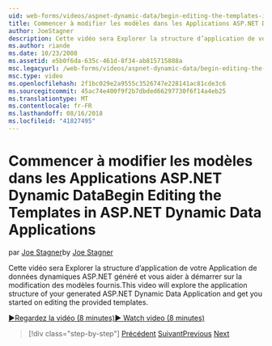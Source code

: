 ```yaml
---
uid: web-forms/videos/aspnet-dynamic-data/begin-editing-the-templates-in-aspnet-dynamic-data-applications
title: Commencer à modifier les modèles dans les Applications ASP.NET Dynamic Data | Microsoft Docs
author: JoeStagner
description: Cette vidéo sera Explorer la structure d’application de votre Application de données dynamiques ASP.NET généré et vous aider à démarrer sur la modification des modèles fournis.
ms.author: riande
ms.date: 10/23/2008
ms.assetid: e5b0f6da-635c-461d-8f34-ab815715888a
msc.legacyurl: /web-forms/videos/aspnet-dynamic-data/begin-editing-the-templates-in-aspnet-dynamic-data-applications
msc.type: video
ms.openlocfilehash: 2f1bc029e2a9555c3526747e228141ac81cde3c6
ms.sourcegitcommit: 45ac74e400f9f2b7dbded66297730f6f14a4eb25
ms.translationtype: MT
ms.contentlocale: fr-FR
ms.lasthandoff: 08/16/2018
ms.locfileid: "41827495"
---
```

<a name="begin-editing-the-templates-in-aspnet-dynamic-data-applications"></a><span data-ttu-id="ae80e-103">Commencer à modifier les modèles dans les Applications ASP.NET Dynamic Data</span><span class="sxs-lookup"><span data-stu-id="ae80e-103">Begin Editing the Templates in ASP.NET Dynamic Data Applications</span></span>
====================
<span data-ttu-id="ae80e-104">par [Joe Stagner](https://github.com/JoeStagner)</span><span class="sxs-lookup"><span data-stu-id="ae80e-104">by [Joe Stagner](https://github.com/JoeStagner)</span></span>

<span data-ttu-id="ae80e-105">Cette vidéo sera Explorer la structure d’application de votre Application de données dynamiques ASP.NET généré et vous aider à démarrer sur la modification des modèles fournis.</span><span class="sxs-lookup"><span data-stu-id="ae80e-105">This video will explore the application structure of your generated ASP.NET Dynamic Data Application and get you started on editing the provided templates.</span></span>

[<span data-ttu-id="ae80e-106">&#9654;Regardez la vidéo (8 minutes)</span><span class="sxs-lookup"><span data-stu-id="ae80e-106">&#9654; Watch video (8 minutes)</span></span>](https://channel9.msdn.com/Blogs/ASP-NET-Site-Videos/begin-editing-the-templates-in-aspnet-dynamic-data-applications)

> [!div class="step-by-step"]
> <span data-ttu-id="ae80e-107">[Précédent](getting-started-with-dynamic-data.md)
> [Suivant](begin-modifying-dynamic-data-applications-with-url-routing.md)</span><span class="sxs-lookup"><span data-stu-id="ae80e-107">[Previous](getting-started-with-dynamic-data.md)
[Next](begin-modifying-dynamic-data-applications-with-url-routing.md)</span></span>
